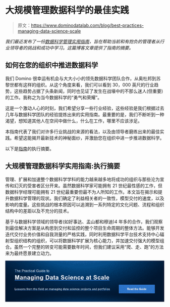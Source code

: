 # 大规模管理数据科学的最佳实践

> 原文：<https://www.dominodatalab.com/blog/best-practices-managing-data-science-scale>

*我们最近发布了一份[数据科学管理实用指南](https://www.dominodatalab.com/resources/managing-data-science/?utm_source=blog&utm_medium=post&utm_campaign=best-practices-managing-data-science-scale)，旨在帮助当前和有抱负的管理者从行业领导者的挑战和成功中学习。这篇博客文章提供了指南的摘要。*

## 如何在您的组织中推进数据科学

我们 Domino 很幸运有机会与大大小小的领先数据科学团队合作，从奥杜邦到苏黎世都有这样的组织。从这个角度来看，我们可以看到 30，000 英尺的行业趋势，这些趋势占据了头条新闻，同时也见证了发生在战壕中的不那么迷人(但重要)的工作。我称之为当今数据科学的“勇气和荣耀”。

这是一个激动人心的时刻，我们希望分享一些行业经验，这些经验是我们根据过去几年与数据科学团队的经验提炼出来的实用指南。最重要的是，我们不断听到一种渴望，想知道其他人在空间中做什么，什么在工作，哪里不应该涉足。

本指南代表了我们对许多行业挑战的来源的看法，以及由领导者磨练出来的最佳实践。希望这能揭开最新技术的神秘面纱，并激励您在组织中进一步推进数据科学。

以下是[指南](https://www.dominodatalab.com/resources/managing-data-science/?utm_source=blog&utm_medium=post&utm_campaign=best-practices-managing-data-science-scale)的执行摘要。

## 大规模管理数据科学实用指南:执行摘要

管理、扩展和加速整个数据科学学科的能力越来越多地将成功的组织与那些沦为宣传和幻灭的受害者区分开来。虽然数据科学家可能拥有 21 世纪最性感的工作，但数据科学经理可能拥有 21 世纪最重要但最不为人所知的工作。本文旨在揭示和提升数据科学管理的现状。我们确定了利益相关者的一致性，模型交付的速度，以及影响的度量。这些挑战的根本原因可以追溯到一系列特定的文化问题、流程和组织结构中的差距以及不充分的技术。

基于与数据科学领域的领导者(如好事达、孟山都和穆迪)4 年多的合作，我们观察到最佳解决方案是从构思到交付和监控的整个项目生命周期的整体方法。能够开发迭代交付业务价值和自我测量的严格实践，同时利用数据科学平台技术支持中心辐射型组织结构的组织，可以将数据科学扩展为核心能力，并加速交付强大的模型组合。虽然一个完整的转变可能需要数年时间，但我们建议采用“爬、走、跑”的方法来为最终愿景建立动力。

[![The Practical Guide to  Managing Data Science at Scale  Lessons from the field on managing data science projects and portfolios Read the Guide](img/4009b1665a905f8c4b32c9155ca0c9a7.png)](https://cta-redirect.hubspot.com/cta/redirect/6816846/4fa9500d-90e5-4182-8b71-3765859d1265)